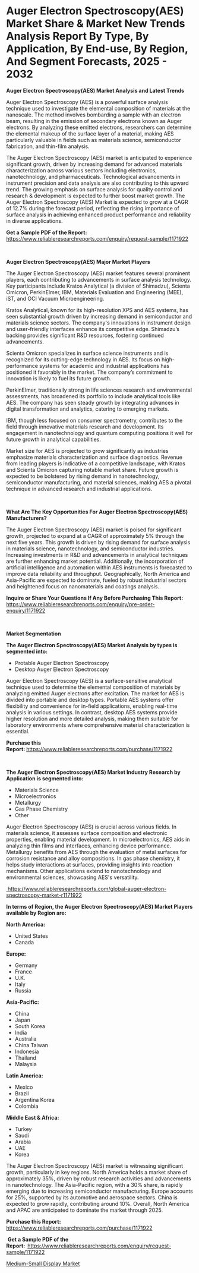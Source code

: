 <p><h1>Auger Electron Spectroscopy(AES) Market Share & Market New Trends Analysis Report By Type, By Application, By End-use, By Region, And Segment Forecasts, 2025 - 2032</h1></p><p><strong>Auger Electron Spectroscopy(AES) Market Analysis and Latest Trends</strong></p>
<p><p>Auger Electron Spectroscopy (AES) is a powerful surface analysis technique used to investigate the elemental composition of materials at the nanoscale. The method involves bombarding a sample with an electron beam, resulting in the emission of secondary electrons known as Auger electrons. By analyzing these emitted electrons, researchers can determine the elemental makeup of the surface layer of a material, making AES particularly valuable in fields such as materials science, semiconductor fabrication, and thin-film analysis.</p><p>The Auger Electron Spectroscopy (AES) market is anticipated to experience significant growth, driven by increasing demand for advanced materials characterization across various sectors including electronics, nanotechnology, and pharmaceuticals. Technological advancements in instrument precision and data analysis are also contributing to this upward trend. The growing emphasis on surface analysis for quality control and research & development is expected to further boost market growth. The Auger Electron Spectroscopy (AES) Market is expected to grow at a CAGR of 12.7% during the forecast period, reflecting the rising importance of surface analysis in achieving enhanced product performance and reliability in diverse applications.</p></p>
<p><strong>Get a Sample PDF of the Report:&nbsp;</strong> <a href="https://www.reliableresearchreports.com/enquiry/request-sample/1171922?utm_campaign=3430&utm_medium=2&utm_source=Github&utm_content=ia&utm_term=06042025&utm_id=auger-electron-spectroscopyaes">https://www.reliableresearchreports.com/enquiry/request-sample/1171922</a></p>
<p>&nbsp;</p>
<p><strong>Auger Electron Spectroscopy(AES) Major Market Players</strong></p>
<p><p>The Auger Electron Spectroscopy (AES) market features several prominent players, each contributing to advancements in surface analysis technology. Key participants include Kratos Analytical (a division of Shimadzu), Scienta Omicron, PerkinElmer, IBM, Materials Evaluation and Engineering (MEE), iST, and OCI Vacuum Microengineering.</p><p>Kratos Analytical, known for its high-resolution XPS and AES systems, has seen substantial growth driven by increasing demand in semiconductor and materials science sectors. The company's innovations in instrument design and user-friendly interfaces enhance its competitive edge. Shimadzu’s backing provides significant R&D resources, fostering continued advancements.</p><p>Scienta Omicron specializes in surface science instruments and is recognized for its cutting-edge technology in AES. Its focus on high-performance systems for academic and industrial applications has positioned it favorably in the market. The company’s commitment to innovation is likely to fuel its future growth.</p><p>PerkinElmer, traditionally strong in life sciences research and environmental assessments, has broadened its portfolio to include analytical tools like AES. The company has seen steady growth by integrating advances in digital transformation and analytics, catering to emerging markets.</p><p>IBM, though less focused on consumer spectrometry, contributes to the field through innovative materials research and development. Its engagement in nanotechnology and quantum computing positions it well for future growth in analytical capabilities.</p><p>Market size for AES is projected to grow significantly as industries emphasize materials characterization and surface diagnostics. Revenue from leading players is indicative of a competitive landscape, with Kratos and Scienta Omicron capturing notable market share. Future growth is expected to be bolstered by rising demand in nanotechnology, semiconductor manufacturing, and material sciences, making AES a pivotal technique in advanced research and industrial applications.</p></p>
<p>&nbsp;</p>
<p><strong>What Are The Key Opportunities For Auger Electron Spectroscopy(AES) Manufacturers?</strong></p>
<p><p>The Auger Electron Spectroscopy (AES) market is poised for significant growth, projected to expand at a CAGR of approximately 5% through the next five years. This growth is driven by rising demand for surface analysis in materials science, nanotechnology, and semiconductor industries. Increasing investments in R&D and advancements in analytical techniques are further enhancing market potential. Additionally, the incorporation of artificial intelligence and automation within AES instruments is forecasted to improve data reliability and throughput. Geographically, North America and Asia-Pacific are expected to dominate, fueled by robust industrial sectors and heightened focus on nanomaterials and coatings analysis.</p></p>
<p><strong>Inquire or Share Your Questions If Any Before Purchasing This Report:</strong> <a href="https://www.reliableresearchreports.com/enquiry/pre-order-enquiry/1171922?utm_campaign=3430&utm_medium=2&utm_source=Github&utm_content=ia&utm_term=06042025&utm_id=auger-electron-spectroscopyaes">https://www.reliableresearchreports.com/enquiry/pre-order-enquiry/1171922</a></p>
<p>&nbsp;</p>
<p><strong>Market Segmentation</strong></p>
<p><strong>The Auger Electron Spectroscopy(AES) Market Analysis by types is segmented into:</strong></p>
<p><ul><li>Protable Auger Electron Spectroscopy</li><li>Desktop Auger Electron Spectroscopy</li></ul></p>
<p><p>Auger Electron Spectroscopy (AES) is a surface-sensitive analytical technique used to determine the elemental composition of materials by analyzing emitted Auger electrons after excitation. The market for AES is divided into portable and desktop types. Portable AES systems offer flexibility and convenience for in-field applications, enabling real-time analysis in various settings. In contrast, desktop AES systems provide higher resolution and more detailed analysis, making them suitable for laboratory environments where comprehensive material characterization is essential.</p></p>
<p><strong>Purchase this Report:&nbsp;</strong><a href="https://www.reliableresearchreports.com/purchase/1171922?utm_campaign=3430&utm_medium=2&utm_source=Github&utm_content=ia&utm_term=06042025&utm_id=auger-electron-spectroscopyaes">https://www.reliableresearchreports.com/purchase/1171922</a></p>
<p>&nbsp;</p>
<p><strong>The Auger Electron Spectroscopy(AES) Market Industry Research by Application is segmented into:</strong></p>
<p><ul><li>Materials Science</li><li>Microelectronics</li><li>Metallurgy</li><li>Gas Phase Chemistry</li><li>Other</li></ul></p>
<p><p>Auger Electron Spectroscopy (AES) is crucial across various fields. In materials science, it assesses surface composition and electronic properties, enabling material development. In microelectronics, AES aids in analyzing thin films and interfaces, enhancing device performance. Metallurgy benefits from AES through the evaluation of metal surfaces for corrosion resistance and alloy compositions. In gas phase chemistry, it helps study interactions at surfaces, providing insights into reaction mechanisms. Other applications extend to nanotechnology and environmental sciences, showcasing AES's versatility.</p></p>
<p><a href="https://www.reliableresearchreports.com/global-auger-electron-spectroscopy-market-r1171922?utm_campaign=3430&utm_medium=2&utm_source=Github&utm_content=ia&utm_term=06042025&utm_id=auger-electron-spectroscopyaes">&nbsp;https://www.reliableresearchreports.com/global-auger-electron-spectroscopy-market-r1171922</a></p>
<p><strong>In terms of Region, the Auger Electron Spectroscopy(AES) Market Players available by Region are:</strong></p>
<p>
    <p> <strong> North America: </strong>
        <ul>
            <li>United States</li>
            <li>Canada</li>
        </ul>
        </p> 
    <p> <strong> Europe: </strong>
        <ul>
            <li>Germany</li>
            <li>France</li>
            <li>U.K.</li>
            <li>Italy</li>
            <li>Russia</li>
        </ul>
        </p> 
    <p> <strong> Asia-Pacific: </strong>
        <ul>
            <li>China</li>
            <li>Japan</li>
            <li>South Korea</li>
            <li>India</li>
            <li>Australia</li>
            <li>China Taiwan</li>
            <li>Indonesia</li>
            <li>Thailand</li>
            <li>Malaysia</li>
        </ul>
        </p> 
    <p> <strong> Latin America: </strong>
        <ul>
            <li>Mexico</li>
            <li>Brazil</li>
            <li>Argentina Korea</li>
            <li>Colombia</li>
        </ul>
        </p> 
    <p> <strong> Middle East & Africa: </strong>
        <ul>
            <li>Turkey</li>
            <li>Saudi</li>
            <li>Arabia</li>
            <li>UAE</li>
            <li>Korea</li>
        </ul>
    </p>
    </p>
<p><p>The Auger Electron Spectroscopy (AES) market is witnessing significant growth, particularly in key regions. North America holds a market share of approximately 35%, driven by robust research activities and advancements in nanotechnology. The Asia-Pacific region, with a 30% share, is rapidly emerging due to increasing semiconductor manufacturing. Europe accounts for 25%, supported by its automotive and aerospace sectors. China is expected to grow rapidly, contributing around 10%. Overall, North America and APAC are anticipated to dominate the market through 2025.</p></p>
<p><strong>Purchase this Report: </strong><a href="https://www.reliableresearchreports.com/purchase/1171922?utm_campaign=3430&utm_medium=2&utm_source=Github&utm_content=ia&utm_term=06042025&utm_id=auger-electron-spectroscopyaes">https://www.reliableresearchreports.com/purchase/1171922</a></p>
<p>&nbsp;<strong>Get a Sample PDF of the Report:&nbsp;&nbsp;</strong><a href="https://www.reliableresearchreports.com/enquiry/request-sample/1171922?utm_campaign=3430&utm_medium=2&utm_source=Github&utm_content=ia&utm_term=06042025&utm_id=auger-electron-spectroscopyaes">https://www.reliableresearchreports.com/enquiry/request-sample/1171922</a></p>
<p><strong></strong></p>
<p><p><a href="https://github.com/signallaikun/Market-Research-Report-List-1/blob/main/medium-small-display-market.md?utm_campaign=3430&utm_medium=2&utm_source=Github&utm_content=ia&utm_term=06042025&utm_id=auger-electron-spectroscopyaes">Medium-Small Display Market</a></p></p>